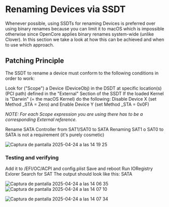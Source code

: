 
# Renaming Devices via SSDT

Whenever possible, using SSDTs for renaming Devices is preferred over using binary renames because you can limit it to macOS which is impossible otherwise since OpenCore applies binary renames system-wide (unlike Clover). In this section we take a look at how this can be achieved and when to use which approach.

## Patching Principle

The SSDT to rename a device must conform to the following conditions in order to work:

Look for ("Scope") a Device (DeviceObj) in the DSDT at specific location(s) (PCI path) defined in the "External" Section of the SSDT
If the loaded Kernel is "Darwin" (= the macOS Kernel) do the following:
Disable Device X (set Method _STA = Zero) and
Enable Device Y (set Method _STA = 0x0F)

*NOTE: For each Scope expression you are using there has to be a corresponding External reference.*

Rename SATA Controller from SAT1/SAT0 to SATA
Renaming SAT1 o SAT0 to SATA is not a requirement (it's purely cosmetic)

![Captura de pantalla 2025-04-24 a las 14 19 25](https://github.com/user-attachments/assets/fd7468ad-773d-47d5-bd00-f8bdd2dc8717)

   
### Testing and verifying

Add it to /EFI/OC/ACPI and config.plist
Save and reboot
Run IORegistry Exlorer
Search for SAT
The output should look like this:
SATA

![Captura de pantalla 2025-04-24 a las 14 06 35](https://github.com/user-attachments/assets/e91316a9-967f-4c3b-8623-b6868089142d)
![Captura de pantalla 2025-04-24 a las 14 07 10](https://github.com/user-attachments/assets/ca9e61a0-4e01-4065-85e8-31ddb635ad1a)

![Captura de pantalla 2025-04-24 a las 14 07 34](https://github.com/user-attachments/assets/8fdf3bdc-6a2e-4b87-9452-3c0ad14712f6)





